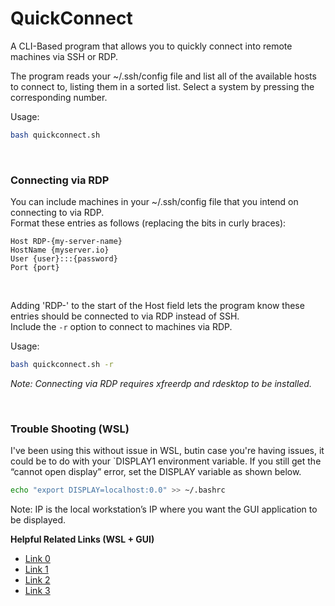 # QuickConnect
A CLI-Based program that allows you to quickly connect into remote machines via SSH or RDP.

The program reads your ~/.ssh/config file and list all of the available hosts to connect to, listing them in a sorted list.
Select a system by pressing the corresponding number.

Usage:
```bash
bash quickconnect.sh
```

<br />

### Connecting via RDP
You can include machines in your ~/.ssh/config file that you intend on connecting to via RDP.  
Format these entries as follows (replacing the bits in curly braces):
```
Host RDP-{my-server-name}
HostName {myserver.io}
User {user}:::{password}
Port {port}
```

<br />

Adding 'RDP-' to the start of the Host field lets the program know these entries should be connected to via RDP instead of SSH.  
Include the `-r` option to connect to machines via RDP.

Usage:
```bash
bash quickconnect.sh -r
```

_Note: Connecting via RDP requires xfreerdp and rdesktop to be installed._

<br />

### Trouble Shooting (WSL)

I've been using this without issue in WSL, butin case you're having issues, it could be to do with your `DISPLAY1 environment variable.
If you still get the “cannot open display” error, set the DISPLAY variable as shown below.
```bash
echo "export DISPLAY=localhost:0.0" >> ~/.bashrc
```
Note: IP is the local workstation’s IP where you want the GUI application to be displayed.  

__Helpful Related Links (WSL + GUI)__
- [Link 0](https://learn.microsoft.com/en-us/windows/wsl/tutorials/gui-apps)
- [Link 1](https://aalonso.dev/blog/how-to-use-gui-apps-in-wsl2-forwarding-x-server-cdj)
- [Link 2](https://wiki.ubuntu.com/WSL#Running_Graphical_Applications)
- [Link 3](https://wiki.iihe.ac.be/Use_X11_forwarding_with_WSL)
